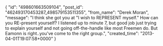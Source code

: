  {
   "id": "498601663509104",
   "post_id": "462493170453287_498579153511355",
   "from_name": "Derek Moran",
   "message": "I think she got you at \"I wish to REPRESENT myself.\" How can you RE-present yourself? I listened up to minute 7, but good job just trying to explain yourself and not going off-the-handle like most Freemen do. But Eamonn is right..you've come to the right group.",
   "created_time": "2013-04-01T19:07:58+0000"
 }
